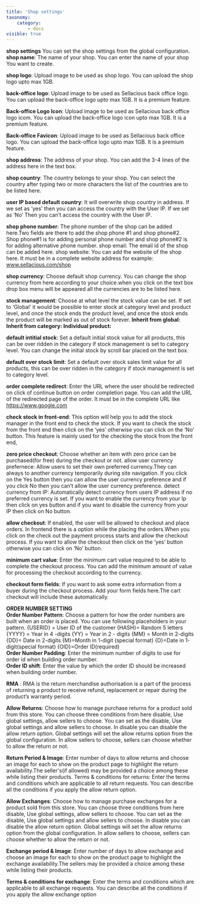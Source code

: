 ```yaml
---
title: 'Shop settings'
taxonomy:
    category:
        - docs
visible: true
---
```


**shop settings**
You can set the shop settings from the global configuration.
**shop name**: The name of your shop. You can enter the name of your shop You  want to create.

**shop logo**: Upload image to be used as shop logo. You can upload the shop logo upto max 1GB. 

**back-office logo**: Upload image to be used as Sellacious back office logo. You can upload the back-office logo upto max 1GB. It is a premium feature.

**Back-office Logo Icon**: Upload image to be used as Sellacious back office logo icom. You can upload the back-office logo icon upto max 1GB. It is a premium feature.

**Back-office Favicon**: Upload image to be used as Sellacious back office logo. You can upload the back-office logo upto max 1GB. It is a premium feature.

**shop address**: The address of your shop. You can add the 3-4 lines of the address here in the text box.

**shop country**: The country belongs to your shop. You can select the country after typing two or more characters the list of the countries are to be listed here.

**user IP based default country**: It will overwrite shop country in address. If we set as ‘yes’ then you can access the country with the User IP. If we set as ‘No’ Then you can’t access the country with the User IP. 

**shop phone number**: The phone number of the shop can be added here.Two fields are there to add the shop phone #1 and shop phone#2. Shop phone#1 is for adding personal phone number and shop phone#2 is for adding alternative phone number.
shop email: The email id of the shop can be added here.
shop website: You can add the website of the shop here. It must be in a complete website address for example: www.sellacious.com/shop

**shop currency**: Choose default shop currency. You can change the shop currency from here according to your choice.when you click on the text box drop box menu will be appeared all the currencies are to be listed here.

**stock management**: Choose at what level the stock value can be set. If set to ‘Global’ it would be possible to enter stock at category level and product level, and once the stock ends the product level, and once the stock ends the product will be marked as out of stock forever.
**Inherit from global:
Inherit from category:
Individual product:**

**default intitial stock**: Set a default initial stock value for all products, this can be over ridden in the category if stock management is set to category level. You can change the initial stock by scroll bar placed on the text box.

**default over stock limit**: Set a default over stock sales limit value for all products, this can be over ridden in the category if stock management is set to category level.

**order complete redirect**: Enter the URL where the user should be redirected on click of continue button on order completion page. You can add the URL of the redirected page of the order. It must be in the complete URL like https://www.google.com

**check stock in front-end**:  This option will help you to add the stock manager in the front end to check the stock. If you want to check the stock from the front end then click on the ‘yes’ otherwise you can click on the ‘No’ button. This feature is mainly used for the checking the stock from the front end, 

**zero price checkout**: Choose whether an item with zero price can be purchased(for free) during the checkout or not.
allow user currency prefernece: Allow users to set their own preferred currency.They can always  to another currency temporarily during site navigation. If you click on the Yes button then you can allow the user currency preference and if you click No then you can’t allow the user currency preference.
detect currency from IP: Automatically detect currency from users IP address if no preferred currency is set. If you want to enable the currency from your Ip then click on yes button and if you want to disable the currency from your IP then click on No button.

**allow checkout**: If enabled, the user will be allowed to checkout and place orders. In frontend there is a option while the placing the orders.When you click on the check out the payment process starts and allow the checkout process. If you want to allow the checkout then click on the ‘yes’ button otherwise you can click on ‘No’ button.

**minimum cart value**: Enter the minimum cart value required to be able to complete the checkout process. You can add the minimum amount of value for processing the checkout according to the currency.

**checkout form fields**: If you want to ask some extra information from a buyer during the checkout process. Add your form fields here.The cart checkout will include these automatically.

**ORDER NUMBER SETTING**
<br>**Order Number Pattern**: Choose a pattern for how the order numbers are built when an order is placed. You can use following placeholders in your pattern.
{USERID} = User ID of the customer
{HASH}= Random 5 letters
{YYYY} = Year in 4 -digits
{YY} = Year in 2 - digits
{MM} = Month in 2-digits
{DD}= Date in 2-digits
{M}=Month in 1-digit (special format)
{D}=Date in 1-digit(special format)
{OID}=Order ID(required)
<br>**Order Number Padding**: Enter the minimum number of digits to use for order id when building order number.
<br>**Order ID shift**:  Enter the value by which the order ID should be increased when building order number.

**RMA** : RMA is the return merchandise authorisation is a part of the process of returning a product to receive refund, replacement or repair during the product’s warranty period.

**Allow Returns**: Choose how to manage purchase returns for a product sold from this store. You can choose three conditions from here disable, Use global settings, allow sellers to choose. You can set as the disable, Use global settings and allow sellers to choose. In disable you can disable the allow return option. Global settings will set the allow returns option from the global configuration. In allow sellers to choose, sellers can choose whether to allow the return or not.

**Return Period & Image**: Enter number of days to allow returns and choose an image for each to show on the product page to highlight the return availability.The seller's(if allowed) may be provided a choice among these while listing their products.
Terms & conditions for returns: Enter the terms and conditions which are applicable to all return requests. You can describe all the conditions if you apply the allow return option.

**Allow Exchanges**: Choose how to manage purchase exchanges for a product sold from this store. You can choose three conditions from here disable, Use global settings, allow sellers to choose. You can set as the disable, Use global settings and allow sellers to choose. In disable you can disable the allow return option. Global settings will set the allow returns option from the global configuration. In allow sellers to choose, sellers can choose whether to allow the return or not.

**Exchange period & Image**: Enter number of days to allow exchange and choose an image for each to show on the product page to highlight the exchange availability.The sellers may be provided a choice among these while listing their products.

**Terms & conditions for exchange**: Enter the terms and conditions which are applicable to all exchange requests. You can describe all the conditions if you apply the allow exchange option